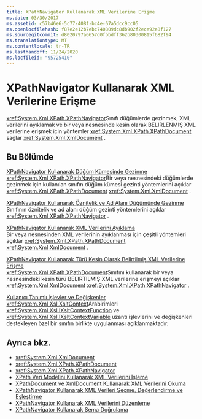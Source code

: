 ```yaml
---
title: XPathNavigator Kullanarak XML Verilerine Erişme
ms.date: 03/30/2017
ms.assetid: c57b46e6-5c77-408f-bc4e-67a5dcc9cc05
ms.openlocfilehash: f87e2e12b7ebc740809dc8db902f2ece92e8f127
ms.sourcegitcommit: d8020797a6657d0fbbdff362b80300815f682f94
ms.translationtype: MT
ms.contentlocale: tr-TR
ms.lasthandoff: 11/24/2020
ms.locfileid: "95725410"
---
```

# <a name="accessing-xml-data-using-xpathnavigator"></a>XPathNavigator Kullanarak XML Verilerine Erişme

<xref:System.Xml.XPath.XPathNavigator>Sınıfı düğümlerde gezinmek, XML verilerini ayıklamak ve bir veya nesnesinde kesin olarak BELIRLENMIŞ XML verilerine erişmek için yöntemler <xref:System.Xml.XPath.XPathDocument> sağlar <xref:System.Xml.XmlDocument> .  
  
## <a name="in-this-section"></a>Bu Bölümde  

 [XPathNavigator Kullanarak Düğüm Kümesinde Gezinme](node-set-navigation-using-xpathnavigator.md)  
 <xref:System.Xml.XPath.XPathNavigator>Bir veya nesnesindeki düğümlerde gezinmek için kullanılan sınıfın düğüm kümesi gezinti yöntemlerini açıklar <xref:System.Xml.XPath.XPathDocument> <xref:System.Xml.XmlDocument> .  
  
 [XPathNavigator Kullanarak Öznitelik ve Ad Alanı Düğümünde Gezinme](attribute-and-namespace-node-navigation-using-xpathnavigator.md)  
 Sınıfının öznitelik ve ad alanı düğüm gezinti yöntemlerini açıklar <xref:System.Xml.XPath.XPathNavigator> .  
  
 [XPathNavigator Kullanarak XML Verilerini Ayıklama](extract-xml-data-using-xpathnavigator.md)  
 Bir veya nesnesinden XML verilerinin ayıklanması için çeşitli yöntemleri açıklar <xref:System.Xml.XPath.XPathDocument> <xref:System.Xml.XmlDocument> .  
  
 [XPathNavigator Kullanarak Türü Kesin Olarak Belirtilmiş XML Verilerine Erişme](accessing-strongly-typed-xml-data-using-xpathnavigator.md)  
 <xref:System.Xml.XPath.XPathDocument>Sınıfını kullanarak bir veya nesnesindeki kesin türü BELIRTILMIŞ XML verilerine erişmeyi açıklar <xref:System.Xml.XmlDocument> <xref:System.Xml.XPath.XPathNavigator> .  
  
 [Kullanıcı Tanımlı İşlevler ve Değişkenler](user-defined-functions-and-variables.md)  
 <xref:System.Xml.Xsl.XsltContext>Arabirimleri <xref:System.Xml.Xsl.IXsltContextFunction> ve <xref:System.Xml.Xsl.IXsltContextVariable> uzantı işlevlerini ve değişkenleri destekleyen özel bir sınıfın birlikte uygulanması açıklanmaktadır.  
  
## <a name="see-also"></a>Ayrıca bkz.

- <xref:System.Xml.XmlDocument>
- <xref:System.Xml.XPath.XPathDocument>
- <xref:System.Xml.XPath.XPathNavigator>
- [XPath Veri Modelini Kullanarak XML Verilerini İşleme](process-xml-data-using-the-xpath-data-model.md)
- [XPathDocument ve XmlDocument Kullanarak XML Verilerini Okuma](reading-xml-data-using-xpathdocument-and-xmldocument.md)
- [XPathNavigator Kullanarak XML Verileri Seçme, Değerlendirme ve Eşleştirme](selecting-evaluating-and-matching-xml-data-using-xpathnavigator.md)
- [XPathNavigator Kullanarak XML Verilerini Düzenleme](editing-xml-data-using-xpathnavigator.md)
- [XPathNavigator Kullanarak Şema Doğrulama](schema-validation-using-xpathnavigator.md)
